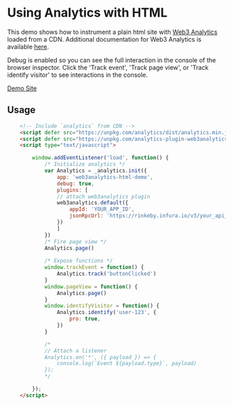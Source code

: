 # Using Analytics with HTML

This demo shows how to instrument a plain html site with [Web3 Analytics](http://web3analytics.network/) loaded from a CDN. Additional documentation for Web3 Analytics is available [here](https://web3-analytics.gitbook.io/product-docs/).

Debug is enabled so you can see the full interaction in the console of the browser inspector. Click the 'Track event', 'Track page view', or 'Track identify visitor' to see interactions in the console.

[Demo Site](https://web3analytics-test-html.netlify.app/)

## Usage

```html
    <!-- Include `analytics` from CDN -->
    <script defer src="https://unpkg.com/analytics/dist/analytics.min.js"></script>
    <script defer src="https://unpkg.com/analytics-plugin-web3analytics@0.1.7/dist/web3analytics.min.js"></script>
    <script type="text/javascript">

        window.addEventListener('load', function() {
            /* Initialize analytics */
            var Analytics = _analytics.init({
                app: 'web3analytics-html-demo',
                debug: true,
                plugins: [
                // attach web3analytics plugin
                web3analytics.default({
                    appId: 'YOUR_APP_ID',
                    jsonRpcUrl: 'https://rinkeby.infura.io/v3/your_api_key'
                })
                ]
            })
            /* Fire page view */
            Analytics.page()
            
            /* Expose functions */
            window.trackEvent = function() {
                Analytics.track('buttonClicked')
            }
            window.pageView = function() {
                Analytics.page()
            }
            window.identifyVisitor = function() {
                Analytics.identify('user-123', {
                    pro: true,
                })
            }

            /*
            // Attach a listener
            Analytics.on('*', ({ payload }) => {
                console.log(`Event ${payload.type}`, payload)
            });
            */

        });
    </script>
```
